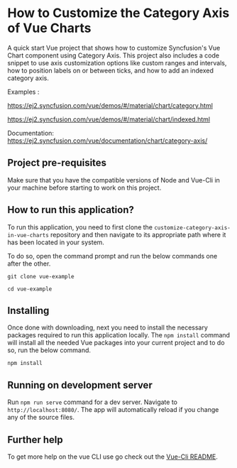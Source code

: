 # How to Customize the Category Axis of Vue Charts

A quick start Vue project that shows how to customize Syncfusion's Vue Chart component using Category Axis. This project also includes a code snippet to use axis customization options like custom ranges and intervals, how to position labels on or between ticks, and how to add an indexed category axis.

Examples : 

https://ej2.syncfusion.com/vue/demos/#/material/chart/category.html

https://ej2.syncfusion.com/vue/demos/#/material/chart/indexed.html 

Documentation: https://ej2.syncfusion.com/vue/documentation/chart/category-axis/


## Project pre-requisites

Make sure that you have the compatible versions of Node and Vue-Cli in your machine before starting to work on this project.

## How to run this application?

To run this application, you need to first clone the `customize-category-axis-in-vue-charts` repository and then navigate to its appropriate path where it has been located in your system.

To do so, open the command prompt and run the below commands one after the other.

```
git clone vue-example

cd vue-example
```

## Installing

Once done with downloading, next you need to install the necessary packages required to run this application locally. The `npm install` command will install all the needed Vue packages into your current project and to do so, run the below command.

```
npm install
```

## Running on development server

Run `npm run serve` command for a dev server. Navigate to `http://localhost:8080/`. The app will automatically reload if you change any of the source files.

## Further help

To get more help on the vue CLI use go check out the [Vue-Cli README](https://github.com/vuejs/vue-cli/blob/master/README.md).


